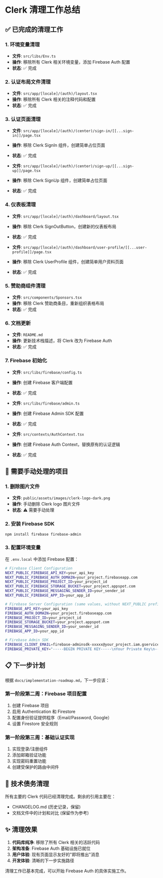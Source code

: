 # Clerk 清理工作总结

## ✅ 已完成的清理工作

### 1. 环境变量清理
- **文件**: `src/libs/Env.ts`
- **操作**: 移除所有 Clerk 相关环境变量，添加 Firebase Auth 配置
- **状态**: ✅ 完成

### 2. 认证布局文件清理
- **文件**: `src/app/[locale]/(auth)/layout.tsx`
- **操作**: 移除所有 Clerk 相关的注释代码和配置
- **状态**: ✅ 完成

### 3. 认证页面清理
- **文件**: `src/app/[locale]/(auth)/(center)/sign-in/[[...sign-in]]/page.tsx`
- **操作**: 移除 Clerk SignIn 组件，创建简单占位页面
- **状态**: ✅ 完成

- **文件**: `src/app/[locale]/(auth)/(center)/sign-up/[[...sign-up]]/page.tsx`
- **操作**: 移除 Clerk SignUp 组件，创建简单占位页面
- **状态**: ✅ 完成

### 4. 仪表板清理
- **文件**: `src/app/[locale]/(auth)/dashboard/layout.tsx`
- **操作**: 移除 Clerk SignOutButton，创建新的仪表板布局
- **状态**: ✅ 完成

- **文件**: `src/app/[locale]/(auth)/dashboard/user-profile/[[...user-profile]]/page.tsx`
- **操作**: 移除 Clerk UserProfile 组件，创建简单用户资料页面
- **状态**: ✅ 完成

### 5. 赞助商组件清理
- **文件**: `src/components/Sponsors.tsx`
- **操作**: 移除 Clerk 赞助商条目，重新组织表格布局
- **状态**: ✅ 完成

### 6. 文档更新
- **文件**: `README.md`
- **操作**: 更新技术栈描述，将 Clerk 改为 Firebase Auth
- **状态**: ✅ 完成

### 7. Firebase 初始化
- **文件**: `src/libs/firebase/config.ts`
- **操作**: 创建 Firebase 客户端配置
- **状态**: ✅ 完成

- **文件**: `src/libs/firebase/admin.ts`
- **操作**: 创建 Firebase Admin SDK 配置
- **状态**: ✅ 完成

- **文件**: `src/contexts/AuthContext.tsx`
- **操作**: 创建 Firebase Auth Context，替换原有的认证逻辑
- **状态**: ✅ 完成

## 🚨 需要手动处理的项目

### 1. 删除图片文件
- **文件**: `public/assets/images/clerk-logo-dark.png`
- **操作**: 手动删除 Clerk logo 图片文件
- **状态**: ⚠️ 需要手动处理

### 2. 安装 Firebase SDK
```bash
npm install firebase firebase-admin
```

### 3. 配置环境变量
在 `.env.local` 中添加 Firebase 配置：
```bash
# Firebase Client Configuration
NEXT_PUBLIC_FIREBASE_API_KEY=your_api_key
NEXT_PUBLIC_FIREBASE_AUTH_DOMAIN=your_project.firebaseapp.com
NEXT_PUBLIC_FIREBASE_PROJECT_ID=your_project_id
NEXT_PUBLIC_FIREBASE_STORAGE_BUCKET=your_project.appspot.com
NEXT_PUBLIC_FIREBASE_MESSAGING_SENDER_ID=your_sender_id
NEXT_PUBLIC_FIREBASE_APP_ID=your_app_id

# Firebase Server Configuration (same values, without NEXT_PUBLIC prefix)
FIREBASE_API_KEY=your_api_key
FIREBASE_AUTH_DOMAIN=your_project.firebaseapp.com
FIREBASE_PROJECT_ID=your_project_id
FIREBASE_STORAGE_BUCKET=your_project.appspot.com
FIREBASE_MESSAGING_SENDER_ID=your_sender_id
FIREBASE_APP_ID=your_app_id

# Firebase Admin SDK
FIREBASE_CLIENT_EMAIL=firebase-adminsdk-xxxxx@your_project.iam.gserviceaccount.com
FIREBASE_PRIVATE_KEY="-----BEGIN PRIVATE KEY-----\nYour Private Key\n-----END PRIVATE KEY-----\n"
```

## 📋 下一步计划

根据 `docs/implementation-roadmap.md`，下一步应该：

### 第一阶段第二周：Firebase 项目配置
1. 创建 Firebase 项目
2. 启用 Authentication 和 Firestore
3. 配置身份验证提供程序（Email/Password, Google）
4. 设置 Firestore 安全规则

### 第一阶段第三周：基础认证实现
1. 实现登录/注册组件
2. 添加邮箱验证功能
3. 实现密码重置功能
4. 创建受保护的路由中间件

## 🔧 技术债务清理

所有主要的 Clerk 代码已经清理完成。剩余的引用主要在：
- CHANGELOG.md (历史记录，保留)
- 文档文件中的计划和对比 (保留作为参考)

## ✨ 清理效果

1. **代码库纯净**: 移除了所有 Clerk 相关的活跃代码
2. **架构准备**: Firebase Auth 基础设施已就位
3. **用户体验**: 现有页面显示友好的"即将推出"消息
4. **开发体验**: 清晰的下一步实施路径

清理工作已基本完成，可以开始 Firebase Auth 的具体实施工作。
